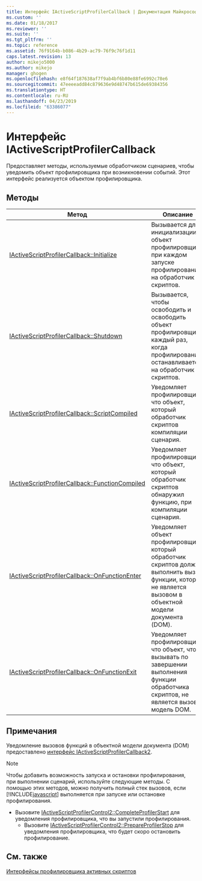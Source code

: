 ```yaml
---
title: Интерфейс IActiveScriptProfilerCallback | Документация Майкрософт
ms.custom: ''
ms.date: 01/18/2017
ms.reviewer: ''
ms.suite: ''
ms.tgt_pltfrm: ''
ms.topic: reference
ms.assetid: 76f9164b-b086-4b29-ac79-76f9c76f1d11
caps.latest.revision: 13
author: mikejo5000
ms.author: mikejo
manager: ghogen
ms.openlocfilehash: e8f64f187638af7f9ab4bf6b80e88fe6992c78e6
ms.sourcegitcommit: 47eeeeadd84c879636e9d48747b615de69384356
ms.translationtype: HT
ms.contentlocale: ru-RU
ms.lasthandoff: 04/23/2019
ms.locfileid: "63386077"
---
```

# <a name="iactivescriptprofilercallback-interface"></a>Интерфейс IActiveScriptProfilerCallback
Предоставляет методы, используемые обработчиком сценариев, чтобы уведомить объект профилировщика при возникновении событий. Этот интерфейс реализуется объектом профилировщика.  
  
## <a name="methods"></a>Методы  
  
|Метод|Описание|  
|------------|-----------------|  
|[IActiveScriptProfilerCallback::Initialize](../../winscript/reference/iactivescriptprofilercallback-initialize.md)|Вызывается для инициализации объект профилировщика при каждом запуске профилирования на обработчик скриптов.|  
|[IActiveScriptProfilerCallback::Shutdown](../../winscript/reference/iactivescriptprofilercallback-shutdown.md)|Вызывается, чтобы освободить и освободить объект профилировщика, каждый раз, когда профилирование останавливается на обработчик скриптов.|  
|[IActiveScriptProfilerCallback::ScriptCompiled](../../winscript/reference/iactivescriptprofilercallback-scriptcompiled.md)|Уведомляет профилировщик, что объект, который обработчик скриптов компиляции сценария.|  
|[IActiveScriptProfilerCallback::FunctionCompiled](../../winscript/reference/iactivescriptprofilercallback-functioncompiled.md)|Уведомляет профилировщик, что объект, который обработчик скриптов обнаружил функцию, при компиляции сценария.|  
|[IActiveScriptProfilerCallback::OnFunctionEnter](../../winscript/reference/iactivescriptprofilercallback-onfunctionenter.md)|Уведомляет объект профилировщика, который обработчик скриптов должен выполнить вызов функции, которая не является вызовом в объектной модели документа (DOM).|  
|[IActiveScriptProfilerCallback::OnFunctionExit](../../winscript/reference/iactivescriptprofilercallback-onfunctionexit.md)|Уведомляет профилировщик, что объект, чтобы вызывать по завершении выполнения функции обработчика скриптов, не является вызов в модель DOM.|  
  
## <a name="remarks"></a>Примечания  
 Уведомление вызовов функций в объектной модели документа (DOM) предоставлено [интерфейс IActiveScriptProfilerCallback2](../../winscript/reference/iactivescriptprofilercallback2-interface.md).  
  
> [!NOTE]
> Чтобы добавить возможность запуска и остановки профилирования, при выполнении сценарий, используйте следующие методы. С помощью этих методов, можно получить полный стек вызовов, если [!INCLUDE[javascript](../../javascript/includes/javascript-md.md)] выполняется при запуске или остановке профилирования.  
> 
> - Вызовите [IActiveScriptProfilerControl2::CompleteProfilerStart](../../winscript/reference/iactivescriptprofilercontrol2-completeprofilerstart.md) для уведомления профилировщика, что вы запустили профилирования.  
>   - Вызовите [IActiveScriptProfilerControl2::PrepareProfilerStop](../../winscript/reference/iactivescriptprofilercontrol2-prepareprofilerstop.md) для уведомления профилировщика, что будет скоро остановить профилирование.  
  
## <a name="see-also"></a>См. также  
 [Интерфейсы профилировщика активных скриптов](../../winscript/reference/active-script-profiler-interfaces.md)